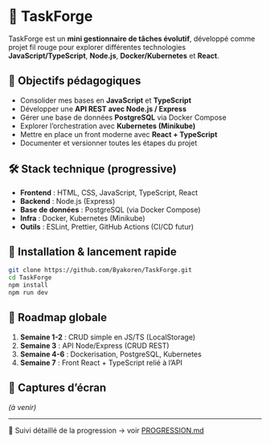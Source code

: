 # 🚀 TaskForge

TaskForge est un **mini gestionnaire de tâches évolutif**, développé comme projet fil rouge pour explorer différentes technologies **JavaScript/TypeScript**, **Node.js**, **Docker/Kubernetes** et **React**.

## 🎯 Objectifs pédagogiques
- Consolider mes bases en **JavaScript** et **TypeScript**
- Développer une **API REST avec Node.js / Express**
- Gérer une base de données **PostgreSQL** via Docker Compose
- Explorer l’orchestration avec **Kubernetes (Minikube)**
- Mettre en place un front moderne avec **React + TypeScript**
- Documenter et versionner toutes les étapes du projet

## 🛠️ Stack technique (progressive)
- **Frontend** : HTML, CSS, JavaScript, TypeScript, React
- **Backend** : Node.js (Express)
- **Base de données** : PostgreSQL (via Docker Compose)
- **Infra** : Docker, Kubernetes (Minikube)
- **Outils** : ESLint, Prettier, GitHub Actions (CI/CD futur)

## 🚦 Installation & lancement rapide
```bash
git clone https://github.com/Byakoren/TaskForge.git
cd TaskForge
npm install
npm run dev
```

## 📌 Roadmap globale
1. **Semaine 1-2** : CRUD simple en JS/TS (LocalStorage)
2. **Semaine 3** : API Node/Express (CRUD REST)
3. **Semaine 4-6** : Dockerisation, PostgreSQL, Kubernetes
4. **Semaine 7** : Front React + TypeScript relié à l’API

## 📸 Captures d’écran
*(à venir)*

---
📖 Suivi détaillé de la progression → voir [PROGRESSION.md](./PROGRESSION.md)
